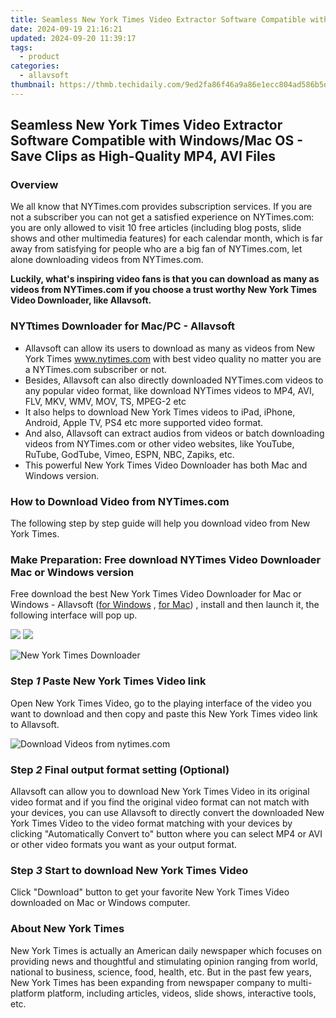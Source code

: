 ```yaml
---
title: Seamless New York Times Video Extractor Software Compatible with Windows/Mac OS - Save Clips as High-Quality MP4, AVI Files
date: 2024-09-19 21:16:21
updated: 2024-09-20 11:39:17
tags:
  - product
categories:
  - allavsoft
thumbnail: https://thmb.techidaily.com/9ed2fa86f46a9a86e1ecc804ad586b5d67c008ec4387a4ef5a1279c5031f6d94.jpg
---
```


## Seamless New York Times Video Extractor Software Compatible with Windows/Mac OS - Save Clips as High-Quality MP4, AVI Files

### Overview

We all know that NYTimes.com provides subscription services. If you are not a subscriber you can not get a satisfied experience on NYTimes.com: you are only allowed to visit 10 free articles (including blog posts, slide shows and other multimedia features) for each calendar month, which is far away from satisfying for people who are a big fan of NYTimes.com, let alone downloading videos from NYTimes.com.

**Luckily, what's inspiring video fans is that you can download as many as videos from NYTimes.com if you choose a trust worthy New York Times Video Downloader, like Allavsoft.**

### NYTtimes Downloader for Mac/PC - Allavsoft

* Allavsoft can allow its users to download as many as videos from New York Times www.nytimes.com with best video quality no matter you are a NYTimes.com subscriber or not.
* Besides, Allavsoft can also directly downloaded NYTimes.com videos to any popular video format, like download NYTimes videos to MP4, AVI, FLV, MKV, WMV, MOV, TS, MPEG-2 etc
* It also helps to download New York Times videos to iPad, iPhone, Android, Apple TV, PS4 etc more supported video format.
* And also, Allavsoft can extract audios from videos or batch downloading videos from NYTimes.com or other video websites, like YouTube, RuTube, GodTube, Vimeo, ESPN, NBC, Zapiks, etc.
* This powerful New York Times Video Downloader has both Mac and Windows version.

### How to Download Video from NYTimes.com

The following step by step guide will help you download video from New York Times.

### Make Preparation: Free download NYTimes Video Downloader Mac or Windows version

Free download the best New York Times Video Downloader for Mac or Windows - Allavsoft ([for Windows](https://tools.techidaily.com/allavsoft/products/) , [for Mac](https://tools.techidaily.com/allavsoft/products/)) , install and then launch it, the following interface will pop up.

[![](https://www.allavsoft.com/how-to/../images/how-to/free-download-win.jpg)](https://tools.techidaily.com/allavsoft/products/) [![](https://www.allavsoft.com/how-to/../images/how-to/free-download-mac.jpg)](https://tools.techidaily.com/allavsoft/products/)

![New York Times Downloader](https://www.allavsoft.com/how-to/../images/allavsoft/screen-shot-600.jpg)

### Step _1_ Paste New York Times Video link

Open New York Times Video, go to the playing interface of the video you want to download and then copy and paste this New York Times video link to Allavsoft.

![Download Videos from nytimes.com](https://www.allavsoft.com/how-to/../images/how-to/download-ctv-videos/download-ctv-videos.jpg)

### Step _2_ Final output format setting (Optional)

Allavsoft can allow you to download New York Times Video in its original video format and if you find the original video format can not match with your devices, you can use Allavsoft to directly convert the downloaded New York Times Video to the video format matching with your devices by clicking "Automatically Convert to" button where you can select MP4 or AVI or other video formats you want as your output format.

### Step _3_ Start to download New York Times Video

Click "Download" button to get your favorite New York Times Video downloaded on Mac or Windows computer.

### About New York Times

New York Times is actually an American daily newspaper which focuses on providing news and thoughtful and stimulating opinion ranging from world, national to business, science, food, health, etc. But in the past few years, New York Times has been expanding from newspaper company to multi-platform platform, including articles, videos, slide shows, interactive tools, etc.

<ins class="adsbygoogle"
     style="display:block"
     data-ad-format="autorelaxed"
     data-ad-client="ca-pub-7571918770474297"
     data-ad-slot="1223367746"></ins>



<ins class="adsbygoogle"
     style="display:block"
     data-ad-client="ca-pub-7571918770474297"
     data-ad-slot="8358498916"
     data-ad-format="auto"
     data-full-width-responsive="true"></ins>
